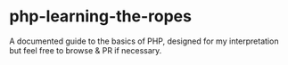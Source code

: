 # php-learning-the-ropes
A documented guide to the basics of PHP, designed for my interpretation but feel free to browse &amp; PR if necessary.
